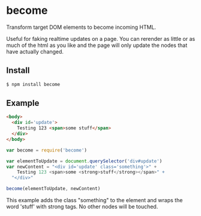 become
===

Transform target DOM elements to become incoming HTML. 

Useful for faking realtime updates on a page. You can rerender as little or as much of the html as you like and the page will only update the nodes that have actually changed.

## Install

```bash
$ npm install become
```

## Example

```html
<body>
  <div id='update'>
    Testing 123 <span>some stuff</span>
  </div>
</body>
```

```js
var become = require('become')

var elementToUpdate = document.querySelector('div#update')
var newContent = "<div id='update' class='something'>" + 
    Testing 123 <span>some <strong>stuff</strong></span>" + 
  "</div>"

become(elementToUpdate, newContent)
```

This example adds the class "something" to the element and wraps the word 'stuff' with strong tags. No other nodes will be touched.